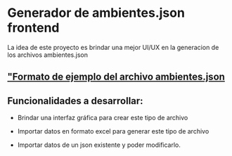 # Generador de ambientes.json frontend

La idea de este proyecto es brindar una mejor UI/UX en la generacion de los archivos ambientes.json

## ["Formato de ejemplo del archivo ambientes.json](https://github.com/cassa10/generador-ambientes-json/blob/master/example-ambientes.json)

## Funcionalidades a desarrollar:

- Brindar una interfaz gráfica para crear este tipo de archivo

- Importar datos en formato excel para generar este tipo de archivo

- Importar datos de un json existente y poder modificarlo.  


